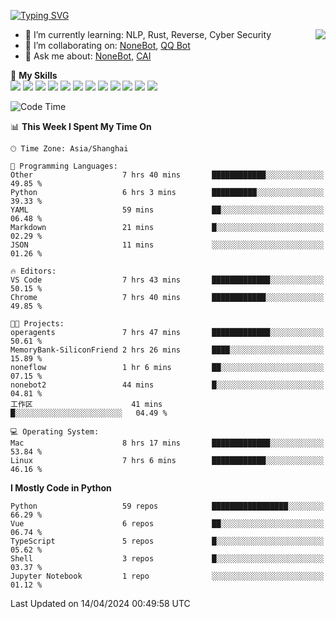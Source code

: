 [![Typing SVG](https://readme-typing-svg.herokuapp.com?size=25&duration=2500&color=8C43EA&vCenter=true&width=200&height=40&lines=Hi+there+%F0%9F%91%8B%F0%9F%8F%BB;I'm+yanyongyu)](https://git.io/typing-svg)

<a href="#">
  <img align="right" src="https://github-readme-stats.vercel.app/api?username=yanyongyu&count_private=true&show_icons=true&bg_color=15,f2f7fd,E0EAFC" />
</a>

- 🌱 I’m currently learning: NLP, Rust, Reverse, Cyber Security
- 👯 I’m collaborating on: [NoneBot](https://github.com/nonebot), [QQ Bot](https://github.com/Mrs4s/go-cqhttp)
- 💬 Ask me about: [NoneBot](https://github.com/nonebot), [CAI](https://github.com/cscs181/CAI)

🌟 **My Skills**  
![](https://img.shields.io/badge/-Python-3e74a2?style=flat-square&logo=Python&logoColor=fff)
![](https://img.shields.io/badge/-TypeScript-3178C6?style=flat-square&logo=TypeScript&logoColor=fff)
![](https://img.shields.io/badge/-Vue-4fc08d?style=flat-square&logo=Vue.js&logoColor=fff)
![](https://img.shields.io/badge/-React-2d98ce?style=flat-square&logo=React&logoColor=fff)
![](https://img.shields.io/badge/-FastAPI-009688?style=flat-square&logo=FastAPI&logoColor=fff)
![](https://img.shields.io/badge/-Linux-000000?style=flat-square&logo=Linux&logoColor=fff)
![](https://img.shields.io/badge/-Docker-2496ED?style=flat-square&logo=Docker&logoColor=fff)
![](https://img.shields.io/badge/-Kubernetes-326CE5?style=flat-square&logo=Kubernetes&logoColor=fff)
![](https://img.shields.io/badge/-GitHub%20Actions-2088FF?style=flat-square&logo=GitHubActions&logoColor=fff)
![](https://img.shields.io/badge/-PostgreSQL-4169E1?style=flat-square&logo=PostgreSQL&logoColor=fff)
![](https://img.shields.io/badge/-Redis-DC382D?style=flat-square&logo=Redis&logoColor=fff)
![](https://img.shields.io/badge/-MongoDB-47A248?style=flat-square&logo=MongoDB&logoColor=fff)

<!--START_SECTION:waka-->
![Code Time](http://img.shields.io/badge/Code%20Time-5%2C986%20hrs%209%20mins-blue)

📊 **This Week I Spent My Time On** 

```text
🕑︎ Time Zone: Asia/Shanghai

💬 Programming Languages: 
Other                    7 hrs 40 mins       ████████████░░░░░░░░░░░░░   49.85 % 
Python                   6 hrs 3 mins        ██████████░░░░░░░░░░░░░░░   39.33 % 
YAML                     59 mins             ██░░░░░░░░░░░░░░░░░░░░░░░   06.48 % 
Markdown                 21 mins             █░░░░░░░░░░░░░░░░░░░░░░░░   02.29 % 
JSON                     11 mins             ░░░░░░░░░░░░░░░░░░░░░░░░░   01.26 % 

🔥 Editors: 
VS Code                  7 hrs 43 mins       █████████████░░░░░░░░░░░░   50.15 % 
Chrome                   7 hrs 40 mins       ████████████░░░░░░░░░░░░░   49.85 % 

🐱‍💻 Projects: 
operagents               7 hrs 47 mins       █████████████░░░░░░░░░░░░   50.61 % 
MemoryBank-SiliconFriend 2 hrs 26 mins       ████░░░░░░░░░░░░░░░░░░░░░   15.89 % 
noneflow                 1 hr 6 mins         ██░░░░░░░░░░░░░░░░░░░░░░░   07.15 % 
nonebot2                 44 mins             █░░░░░░░░░░░░░░░░░░░░░░░░   04.81 % 
工作区                      41 mins             █░░░░░░░░░░░░░░░░░░░░░░░░   04.49 % 

💻 Operating System: 
Mac                      8 hrs 17 mins       █████████████░░░░░░░░░░░░   53.84 % 
Linux                    7 hrs 6 mins        ████████████░░░░░░░░░░░░░   46.16 % 
```

**I Mostly Code in Python** 

```text
Python                   59 repos            █████████████████░░░░░░░░   66.29 % 
Vue                      6 repos             ██░░░░░░░░░░░░░░░░░░░░░░░   06.74 % 
TypeScript               5 repos             █░░░░░░░░░░░░░░░░░░░░░░░░   05.62 % 
Shell                    3 repos             █░░░░░░░░░░░░░░░░░░░░░░░░   03.37 % 
Jupyter Notebook         1 repo              ░░░░░░░░░░░░░░░░░░░░░░░░░   01.12 % 
```




 Last Updated on 14/04/2024 00:49:58 UTC
<!--END_SECTION:waka-->
